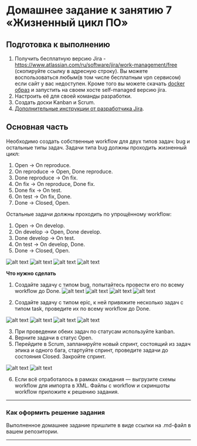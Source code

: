 # Домашнее задание к занятию 7 «Жизненный цикл ПО»

## Подготовка к выполнению

1. Получить бесплатную версию Jira - https://www.atlassian.com/ru/software/jira/work-management/free (скопируйте ссылку в адресную строку). Вы можете воспользоваться любым(в том числе бесплатным vpn сервисом) если сайт у вас недоступен. Кроме того вы можете скачать [docker образ](https://hub.docker.com/r/atlassian/jira-software/#) и запустить на своем хосте self-managed версию jira.
2. Настроить её для своей команды разработки.
3. Создать доски Kanban и Scrum.
4. [Дополнительные инструкции от разработчика Jira](https://support.atlassian.com/jira-cloud-administration/docs/import-and-export-issue-workflows/).

## Основная часть

Необходимо создать собственные workflow для двух типов задач: bug и остальные типы задач. Задачи типа bug должны проходить жизненный цикл:

1. Open -> On reproduce.
2. On reproduce -> Open, Done reproduce.
3. Done reproduce -> On fix.
4. On fix -> On reproduce, Done fix.
5. Done fix -> On test.
6. On test -> On fix, Done.
7. Done -> Closed, Open.

Остальные задачи должны проходить по упрощённому workflow:

1. Open -> On develop.
2. On develop -> Open, Done develop.
3. Done develop -> On test.
4. On test -> On develop, Done.
5. Done -> Closed, Open.

![alt text](https://github.com/MaratKN/09-ci-01-intro/blob/main/1.png)
![alt text](https://github.com/MaratKN/09-ci-01-intro/blob/main/2.png)
![alt text](https://github.com/MaratKN/09-ci-01-intro/blob/main/3.png)
![alt text](https://github.com/MaratKN/09-ci-01-intro/blob/main/4.png)

**Что нужно сделать**

1. Создайте задачу с типом bug, попытайтесь провести его по всему workflow до Done. 
![alt text](https://github.com/MaratKN/09-ci-01-intro/blob/main/5.png)
![alt text](https://github.com/MaratKN/09-ci-01-intro/blob/main/6.png)
![alt text](https://github.com/MaratKN/09-ci-01-intro/blob/main/7.png)
![alt text](https://github.com/MaratKN/09-ci-01-intro/blob/main/8.png)


2. Создайте задачу с типом epic, к ней привяжите несколько задач с типом task, проведите их по всему workflow до Done. 

![alt text](https://github.com/MaratKN/09-ci-01-intro/blob/main/9.png)
![alt text](https://github.com/MaratKN/09-ci-01-intro/blob/main/10.png)
![alt text](https://github.com/MaratKN/09-ci-01-intro/blob/main/11.png)
![alt text](https://github.com/MaratKN/09-ci-01-intro/blob/main/12.png)

3. При проведении обеих задач по статусам используйте kanban. 
4. Верните задачи в статус Open.
5. Перейдите в Scrum, запланируйте новый спринт, состоящий из задач эпика и одного бага, стартуйте спринт, проведите задачи до состояния Closed. Закройте спринт.

![alt text](https://github.com/MaratKN/09-ci-01-intro/blob/main/13.png)
![alt text](https://github.com/MaratKN/09-ci-01-intro/blob/main/14.png)

6. Если всё отработалось в рамках ожидания — выгрузите схемы workflow для импорта в XML. Файлы с workflow и скриншоты workflow приложите к решению задания.

---

### Как оформить решение задания

Выполненное домашнее задание пришлите в виде ссылки на .md-файл в вашем репозитории.

---


